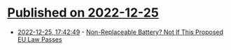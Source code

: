 # [Published on 2022-12-25](index.md)

* [2022-12-25, 17:42:49](https://news.ycombinator.com/item?id=34129250) - [Non-Replaceable Battery? Not If This Proposed EU Law Passes](https://hackaday.com/2022/12/24/non-replaceable-battery-not-if-this-proposed-eu-law-passes/)
